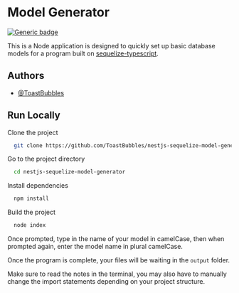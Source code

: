 # Model Generator
[![Generic badge](https://img.shields.io/badge/Generator%20for-%20NestJS-9F7AEA.svg)]([https://www.prisma.io](https://docs.nestjs.com/recipes/sql-sequelize))

This is a Node application is designed to quickly set up basic database models for a program built on [sequelize-typescript](https://github.com/sequelize/sequelize-typescript).

## Authors

- [@ToastBubbles](https://www.github.com/ToastBubbles)

## Run Locally

Clone the project

```bash
  git clone https://github.com/ToastBubbles/nestjs-sequelize-model-generator
```

Go to the project directory

```bash
  cd nestjs-sequelize-model-generator
```

Install dependencies

```bash
  npm install
```

Build the project

```bash
  node index
```

Once prompted, type in the name of your model in camelCase, then when prompted again, enter the model name in plural camelCase.

Once the program is complete, your files will be waiting in the `output` folder.

Make sure to read the notes in the terminal, you may also have to manually change the import statements depending on your project structure.
